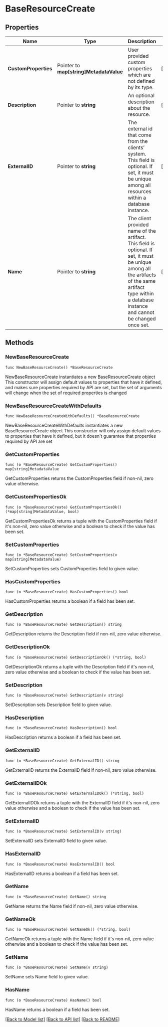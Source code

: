 # BaseResourceCreate

## Properties

Name | Type | Description | Notes
------------ | ------------- | ------------- | -------------
**CustomProperties** | Pointer to [**map[string]MetadataValue**](MetadataValue.md) | User provided custom properties which are not defined by its type. | [optional] 
**Description** | Pointer to **string** | An optional description about the resource. | [optional] 
**ExternalID** | Pointer to **string** | The external id that come from the clients’ system. This field is optional. If set, it must be unique among all resources within a database instance. | [optional] 
**Name** | Pointer to **string** | The client provided name of the artifact. This field is optional. If set, it must be unique among all the artifacts of the same artifact type within a database instance and cannot be changed once set. | [optional] 

## Methods

### NewBaseResourceCreate

`func NewBaseResourceCreate() *BaseResourceCreate`

NewBaseResourceCreate instantiates a new BaseResourceCreate object
This constructor will assign default values to properties that have it defined,
and makes sure properties required by API are set, but the set of arguments
will change when the set of required properties is changed

### NewBaseResourceCreateWithDefaults

`func NewBaseResourceCreateWithDefaults() *BaseResourceCreate`

NewBaseResourceCreateWithDefaults instantiates a new BaseResourceCreate object
This constructor will only assign default values to properties that have it defined,
but it doesn't guarantee that properties required by API are set

### GetCustomProperties

`func (o *BaseResourceCreate) GetCustomProperties() map[string]MetadataValue`

GetCustomProperties returns the CustomProperties field if non-nil, zero value otherwise.

### GetCustomPropertiesOk

`func (o *BaseResourceCreate) GetCustomPropertiesOk() (*map[string]MetadataValue, bool)`

GetCustomPropertiesOk returns a tuple with the CustomProperties field if it's non-nil, zero value otherwise
and a boolean to check if the value has been set.

### SetCustomProperties

`func (o *BaseResourceCreate) SetCustomProperties(v map[string]MetadataValue)`

SetCustomProperties sets CustomProperties field to given value.

### HasCustomProperties

`func (o *BaseResourceCreate) HasCustomProperties() bool`

HasCustomProperties returns a boolean if a field has been set.

### GetDescription

`func (o *BaseResourceCreate) GetDescription() string`

GetDescription returns the Description field if non-nil, zero value otherwise.

### GetDescriptionOk

`func (o *BaseResourceCreate) GetDescriptionOk() (*string, bool)`

GetDescriptionOk returns a tuple with the Description field if it's non-nil, zero value otherwise
and a boolean to check if the value has been set.

### SetDescription

`func (o *BaseResourceCreate) SetDescription(v string)`

SetDescription sets Description field to given value.

### HasDescription

`func (o *BaseResourceCreate) HasDescription() bool`

HasDescription returns a boolean if a field has been set.

### GetExternalID

`func (o *BaseResourceCreate) GetExternalID() string`

GetExternalID returns the ExternalID field if non-nil, zero value otherwise.

### GetExternalIDOk

`func (o *BaseResourceCreate) GetExternalIDOk() (*string, bool)`

GetExternalIDOk returns a tuple with the ExternalID field if it's non-nil, zero value otherwise
and a boolean to check if the value has been set.

### SetExternalID

`func (o *BaseResourceCreate) SetExternalID(v string)`

SetExternalID sets ExternalID field to given value.

### HasExternalID

`func (o *BaseResourceCreate) HasExternalID() bool`

HasExternalID returns a boolean if a field has been set.

### GetName

`func (o *BaseResourceCreate) GetName() string`

GetName returns the Name field if non-nil, zero value otherwise.

### GetNameOk

`func (o *BaseResourceCreate) GetNameOk() (*string, bool)`

GetNameOk returns a tuple with the Name field if it's non-nil, zero value otherwise
and a boolean to check if the value has been set.

### SetName

`func (o *BaseResourceCreate) SetName(v string)`

SetName sets Name field to given value.

### HasName

`func (o *BaseResourceCreate) HasName() bool`

HasName returns a boolean if a field has been set.


[[Back to Model list]](../README.md#documentation-for-models) [[Back to API list]](../README.md#documentation-for-api-endpoints) [[Back to README]](../README.md)


